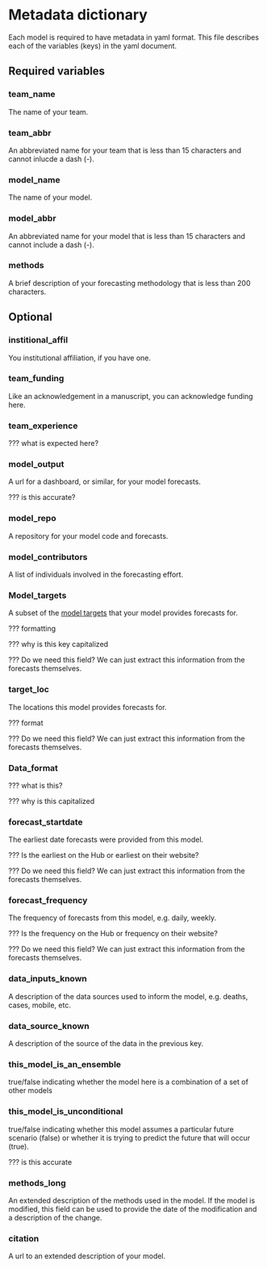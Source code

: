 # Metadata dictionary

Each model is required to have metadata in yaml format.
This file describes each of the variables (keys) in the yaml document.

## Required variables

### team_name

The name of your team. 

### team_abbr

An abbreviated name for your team that is less than 15 characters and cannot 
inlucde a dash (-). 

### model_name

The name of your model.

### model_abbr

An abbreviated name for your model that is less than 15 characters and cannot
include a dash (-).

### methods

A brief description of your forecasting methodology that is less than 200 
characters.


## Optional

### institional_affil

You institutional affiliation, if you have one. 

### team_funding 

Like an acknowledgement in a manuscript, you can acknowledge funding here.

### team_experience

???  what is expected here?

### model_output

A url for a dashboard, or similar, for your model forecasts. 

??? is this accurate?


### model_repo

A repository for your model code and forecasts. 

### model_contributors

A list of individuals involved in the forecasting effort.

### Model_targets

A subset of the [model targets](https://github.com/reichlab/covid19-forecast-hub/tree/master/data-processed#target)
that your model provides forecasts for.

??? formatting

??? why is this key capitalized

??? Do we need this field? We can just extract this information from the 
forecasts themselves.

### target_loc

The locations this model provides forecasts for. 

??? format

??? Do we need this field? We can just extract this information from the 
forecasts themselves.

### Data_format

??? what is this?

??? why is this capitalized

### forecast_startdate

The earliest date forecasts were provided from this model. 

??? Is the earliest on the Hub or earliest on their website?

??? Do we need this field? We can just extract this information from the 
forecasts themselves.

### forecast_frequency

The frequency of forecasts from this model, e.g. daily, weekly. 

??? Is the frequency on the Hub or frequency on their website?

??? Do we need this field? We can just extract this information from the 
forecasts themselves.


### data_inputs_known

A description of the data sources used to inform the model, 
e.g. deaths, cases, mobile, etc. 


### data_source_known

A description of the source of the data in the previous key. 


### this_model_is_an_ensemble

true/false indicating whether the model here is a combination of a set of other
models


### this_model_is_unconditional

true/false indicating whether this model assumes a particular future scenario
(false) or whether it is trying to predict the future that will occur (true). 

??? is this accurate


### methods_long

An extended description of the methods used in the model. 
If the model is modified, this field can be used to provide the date of the 
modification and a description of the change.


### citation

A url to an extended description of your model. 
